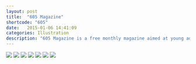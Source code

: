 ```yaml
---
layout: post
title:  "605 Magazine"
shortcode: "605"
date:   2015-01-06 14:41:09
categories: Illustration
description: "605 Magazine is a free monthly magazine aimed at young adults in South Dakota. I designed several t-shirts with the goal of inspiring regional pride with the use of Midwest humor."
---
```


<img data-sr src="assets/images/projects/605/1.jpg" />
<img data-sr src="assets/images/projects/605/2.jpg" />
<img data-sr src="assets/images/projects/605/3.jpg" />
<img data-sr src="assets/images/projects/605/4.jpg" />
<img data-sr src="assets/images/projects/605/5.jpg" />
<img data-sr src="assets/images/projects/605/6.jpg" />
<img data-sr src="assets/images/projects/605/7.jpg" />
